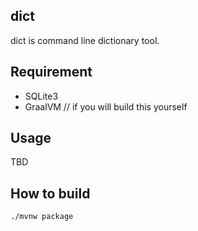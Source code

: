dict
---
dict is command line dictionary tool.

## Requirement
- SQLite3
- GraalVM  // if you will build this yourself

## Usage
TBD

## How to build
```
./mvnw package
```

